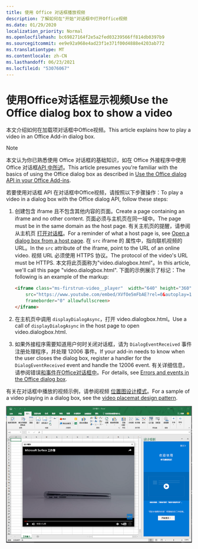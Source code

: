 ```yaml
---
title: 使用 Office 对话框播放视频
description: 了解如何在"开始"对话框中打开Office视频
ms.date: 01/29/2020
localization_priority: Normal
ms.openlocfilehash: bc69827164f2e5a2fed03239566ff814db0397b9
ms.sourcegitcommit: ee9e92a968e4ad23f1e371f00d4888e4203ab772
ms.translationtype: MT
ms.contentlocale: zh-CN
ms.lasthandoff: 06/23/2021
ms.locfileid: "53076067"
---
```

# <a name="use-the-office-dialog-box-to-show-a-video"></a><span data-ttu-id="361ed-103">使用Office对话框显示视频</span><span class="sxs-lookup"><span data-stu-id="361ed-103">Use the Office dialog box to show a video</span></span>

<span data-ttu-id="361ed-104">本文介绍如何在加载项对话框中Office视频。</span><span class="sxs-lookup"><span data-stu-id="361ed-104">This article explains how to play a video in an Office Add-in dialog box.</span></span>

> [!NOTE]
> <span data-ttu-id="361ed-105">本文认为你已熟悉使用 Office 对话框的基础知识，如在 Office 外接程序中使用 Office 对话框[API 中所述](dialog-api-in-office-add-ins.md)。</span><span class="sxs-lookup"><span data-stu-id="361ed-105">This article presumes you're familiar with the basics of using the Office dialog box as described in [Use the Office dialog API in your Office Add-ins](dialog-api-in-office-add-ins.md).</span></span>

<span data-ttu-id="361ed-106">若要使用对话框 API 在对话框中Office视频，请按照以下步骤操作：</span><span class="sxs-lookup"><span data-stu-id="361ed-106">To play a video in a dialog box with the Office dialog API, follow these steps:</span></span>

1. <span data-ttu-id="361ed-107">创建包含 iframe 且不包含其他内容的页面。</span><span class="sxs-lookup"><span data-stu-id="361ed-107">Create a page containing an iframe and no other content.</span></span> <span data-ttu-id="361ed-108">页面必须与主机页在同一域中。</span><span class="sxs-lookup"><span data-stu-id="361ed-108">The page must be in the same domain as the host page.</span></span> <span data-ttu-id="361ed-109">有关主机页的提醒，请参阅从主机页 [打开对话框](dialog-api-in-office-add-ins.md#open-a-dialog-box-from-a-host-page)。</span><span class="sxs-lookup"><span data-stu-id="361ed-109">For a reminder of what a host page is, see [Open a dialog box from a host page](dialog-api-in-office-add-ins.md#open-a-dialog-box-from-a-host-page).</span></span> <span data-ttu-id="361ed-110">在 `src` iframe 的 属性中，指向联机视频的 URL。</span><span class="sxs-lookup"><span data-stu-id="361ed-110">In the `src` attribute of the iframe, point to the URL of an online video.</span></span> <span data-ttu-id="361ed-111">视频 URL 必须使用 HTTPS 协议。</span><span class="sxs-lookup"><span data-stu-id="361ed-111">The protocol of the video's URL must be HTTPS.</span></span> <span data-ttu-id="361ed-112">本文将此页面称为"video.dialogbox.html"。</span><span class="sxs-lookup"><span data-stu-id="361ed-112">In this article, we'll call this page "video.dialogbox.html".</span></span> <span data-ttu-id="361ed-113">下面的示例展示了标记：</span><span class="sxs-lookup"><span data-stu-id="361ed-113">The following is an example of the markup:</span></span>

    ```HTML
    <iframe class="ms-firstrun-video__player"  width="640" height="360"
        src="https://www.youtube.com/embed/XVfOe5mFbAE?rel=0&autoplay=1"
        frameborder="0" allowfullscreen>
    </iframe>
    ```

2. <span data-ttu-id="361ed-114">在主机页中调用 `displayDialogAsync`，打开 video.dialogbox.html。</span><span class="sxs-lookup"><span data-stu-id="361ed-114">Use a call of `displayDialogAsync` in the host page to open video.dialogbox.html.</span></span>
3. <span data-ttu-id="361ed-115">如果外接程序需要知道用户何时关闭对话框，请为 `DialogEventReceived` 事件注册处理程序，并处理 12006 事件。</span><span class="sxs-lookup"><span data-stu-id="361ed-115">If your add-in needs to know when the user closes the dialog box, register a handler for the `DialogEventReceived` event and handle the 12006 event.</span></span> <span data-ttu-id="361ed-116">有关详细信息，请参阅错误[和事件在Office对话框中](dialog-handle-errors-events.md)。</span><span class="sxs-lookup"><span data-stu-id="361ed-116">For details, see [Errors and events in the Office dialog box](dialog-handle-errors-events.md).</span></span>

<span data-ttu-id="361ed-117">有关在对话框中播放的视频示例，请参阅视频 [位置图设计模式](../design/first-run-experience-patterns.md#video-placemat)。</span><span class="sxs-lookup"><span data-stu-id="361ed-117">For a sample of a video playing in a dialog box, see the [video placemat design pattern](../design/first-run-experience-patterns.md#video-placemat).</span></span>

![Screenshot showing a video playing in an add-in dialog box in front of Excel.](../images/video-placemats-dialog-open.png)
